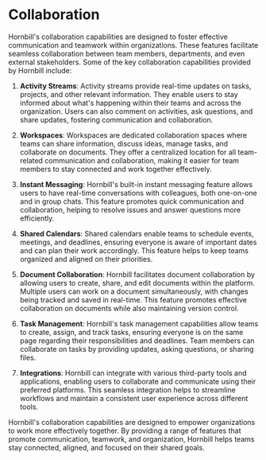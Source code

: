 # Collaboration

Hornbill's collaboration capabilities are designed to foster effective communication and teamwork within organizations. These features facilitate seamless collaboration between team members, departments, and even external stakeholders. Some of the key collaboration capabilities provided by Hornbill include:

1. __Activity Streams__: Activity streams provide real-time updates on tasks, projects, and other relevant information. They enable users to stay informed about what's happening within their teams and across the organization. Users can also comment on activities, ask questions, and share updates, fostering communication and collaboration.

2. __Workspaces__: Workspaces are dedicated collaboration spaces where teams can share information, discuss ideas, manage tasks, and collaborate on documents. They offer a centralized location for all team-related communication and collaboration, making it easier for team members to stay connected and work together effectively.

3. __Instant Messaging__: Hornbill's built-in instant messaging feature allows users to have real-time conversations with colleagues, both one-on-one and in group chats. This feature promotes quick communication and collaboration, helping to resolve issues and answer questions more efficiently.

4. __Shared Calendars__: Shared calendars enable teams to schedule events, meetings, and deadlines, ensuring everyone is aware of important dates and can plan their work accordingly. This feature helps to keep teams organized and aligned on their priorities.

5. __Document Collaboration__: Hornbill facilitates document collaboration by allowing users to create, share, and edit documents within the platform. Multiple users can work on a document simultaneously, with changes being tracked and saved in real-time. This feature promotes effective collaboration on documents while also maintaining version control.

6. __Task Management__: Hornbill's task management capabilities allow teams to create, assign, and track tasks, ensuring everyone is on the same page regarding their responsibilities and deadlines. Team members can collaborate on tasks by providing updates, asking questions, or sharing files.

7. __Integrations__: Hornbill can integrate with various third-party tools and applications, enabling users to collaborate and communicate using their preferred platforms. This seamless integration helps to streamline workflows and maintain a consistent user experience across different tools.

Hornbill's collaboration capabilities are designed to empower organizations to work more effectively together. By providing a range of features that promote communication, teamwork, and organization, Hornbill helps teams stay connected, aligned, and focused on their shared goals.